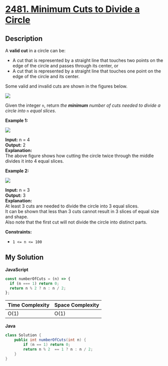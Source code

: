 # [2481. Minimum Cuts to Divide a Circle](https://leetcode.com/problems/minimum-cuts-to-divide-a-circle)

## Description

A **valid cut** in a circle can be:

- A cut that is represented by a straight line that touches two points on the edge of the circle and passes through its center, or
- A cut that is represented by a straight line that touches one point on the edge of the circle and its center.

Some valid and invalid cuts are shown in the figures below.

![](https://assets.leetcode.com/uploads/2022/10/29/alldrawio.png)

Given the integer `n`, return _the **minimum** number of cuts needed to divide a circle into_ `n` _equal slices_.

**Example 1:**

![](https://assets.leetcode.com/uploads/2022/10/24/11drawio.png)

**Input:** n = 4  
**Output:** 2  
**Explanation:**  
The above figure shows how cutting the circle twice through the middle divides it into 4 equal slices.

**Example 2:**

![](https://assets.leetcode.com/uploads/2022/10/24/22drawio.png)

**Input:** n = 3  
**Output:** 3  
**Explanation:**  
At least 3 cuts are needed to divide the circle into 3 equal slices.  
It can be shown that less than 3 cuts cannot result in 3 slices of equal size and shape.  
Also note that the first cut will not divide the circle into distinct parts.

**Constraints:**

- `1 <= n <= 100`

## My Solution

**JavaScript**

```js
const numberOfCuts = (n) => {
  if (n === 1) return 0;
  return n % 2 ? n : n / 2;
};
```

| Time Complexity | Space Complexity |
| --------------- | ---------------- |
| O(1)            | O(1)             |

**Java**

```java
class Solution {
    public int numberOfCuts(int n) {
        if (n == 1) return 0;
        return n % 2  == 1 ? n : n / 2;
    }
}
```
